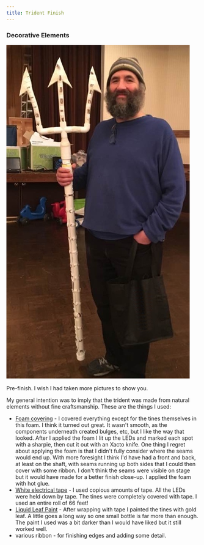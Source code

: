 ```yaml
---
title: Trident Finish
---
```


### Decorative Elements
<div class="image-holder pre-finish">
  <a href="assets/pre_foam.jpg">
    <img src="assets/pre_foam.jpg">
  </a>
  <p>Pre-finish.  I wish I had taken more pictures to show you.</p>
</div>

My general intention was to imply that the trident was made from natural elements without fine craftsmanship.  These are the things I used:

* [Foam covering](https://smile.amazon.com/gp/product/B002JPX68W/ref=oh_aui_detailpage_o09_s00) - I covered everything except for the tines themselves in this foam.  I think it turned out great.  It wasn't smooth, as the components underneath created bulges, etc, but I like the way that looked.  After I applied the foam I lit up the LEDs and marked each spot with a sharpie, then cut it out with an Xacto knife.  One thing I regret about applying the foam is that I didn't fully consider where the seams would end up.  With more foresight I think I'd have had a front and back, at least on the shaft, with seams running up both sides that I could then cover with some ribbon.  I don't think the seams were visible on stage but it would have made for a better finish close-up.  I applied the foam with hot glue.
* [White electrical tape](https://smile.amazon.com/gp/product/B000FP8HSM/ref=oh_aui_detailpage_o04_s02) - I used copious amounts of tape.  All the LEDs were held down by tape.  The tines were completely covered with tape.  I used an entire roll of 66 feet!
* [Liquid Leaf Paint](http://www.michaels.com/liquid-leaf-leafing-paint-florentine-gold/10014831.html) - After wrapping with tape I painted the tines with gold leaf.  A little goes a long way so one small bottle is far more than enough.  The paint I used was a bit darker than I would have liked but it still worked well.
* various ribbon - for finishing edges and adding some detail.
